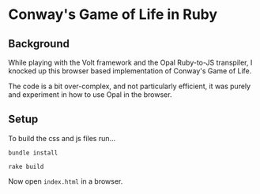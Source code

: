 # Conway's Game of Life in Ruby

## Background

While playing with the Volt framework and the Opal Ruby-to-JS transpiler, I
knocked up this browser based implementation of Conway's Game of Life.

The code is a bit over-complex, and not particularly efficient, it was purely
and experiment in how to use Opal in the browser.

## Setup

To build the css and js files run...

```
bundle install

rake build
```

Now open `index.html` in a browser.
